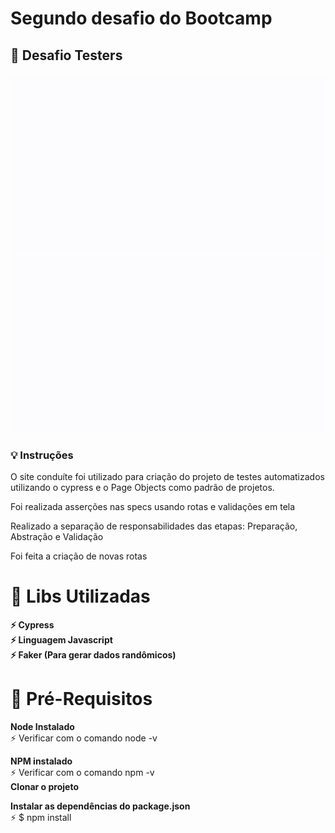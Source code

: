 # Segundo desafio do Bootcamp 

## 🚀 **Desafio Testers** </p>

![Alt Text](https://github.com/jualmeida/cypress-n2/blob/master/cypress/support/videoReadme/desafio2_1.gif)
![Alt Text](https://github.com/jualmeida/cypress-n2/blob/master/cypress/support/videoReadme/desafio2.gif)



### 💡 Instruções

O site conduíte foi utilizado para criação do projeto de testes automatizados utilizando o cypress e o Page Objects como padrão de projetos. 

Foi realizada asserções nas specs usando rotas e validações em tela </p>
Realizado a separação de responsabilidades das etapas: Preparação, Abstração e Validação</p>
Foi feita a criação de novas rotas </p>


# 🎯 Libs Utilizadas

<b> ⚡ Cypress </b></br> 
<b> ⚡ Linguagem Javascript </b></br> 
<b> ⚡ Faker (Para gerar dados randômicos) </b></br> 

# 🎯 Pré-Requisitos

<b> Node Instalado </b></br> 
⚡ Verificar com o comando node -v </br>

<b> NPM instalado </b></br>
⚡ Verificar com o comando npm -v  </br>
<b> Clonar o projeto</b></br>

<b> Instalar as dependências do package.json </b> </br>
⚡ $ npm install</br>


